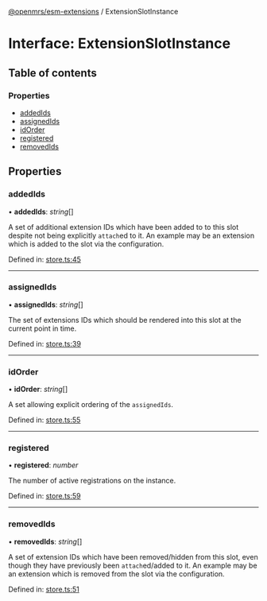 [@openmrs/esm-extensions](../API.md) / ExtensionSlotInstance

# Interface: ExtensionSlotInstance

## Table of contents

### Properties

- [addedIds](extensionslotinstance.md#addedids)
- [assignedIds](extensionslotinstance.md#assignedids)
- [idOrder](extensionslotinstance.md#idorder)
- [registered](extensionslotinstance.md#registered)
- [removedIds](extensionslotinstance.md#removedids)

## Properties

### addedIds

• **addedIds**: *string*[]

A set of additional extension IDs which have been added to to this slot despite not being
explicitly `attach`ed to it.
An example may be an extension which is added to the slot via the configuration.

Defined in: [store.ts:45](https://github.com/openmrs/openmrs-esm-core/blob/master/packages/esm-extensions/src/store.ts#L45)

___

### assignedIds

• **assignedIds**: *string*[]

The set of extensions IDs which should be rendered into this slot at the current point in time.

Defined in: [store.ts:39](https://github.com/openmrs/openmrs-esm-core/blob/master/packages/esm-extensions/src/store.ts#L39)

___

### idOrder

• **idOrder**: *string*[]

A set allowing explicit ordering of the `assignedIds`.

Defined in: [store.ts:55](https://github.com/openmrs/openmrs-esm-core/blob/master/packages/esm-extensions/src/store.ts#L55)

___

### registered

• **registered**: *number*

The number of active registrations on the instance.

Defined in: [store.ts:59](https://github.com/openmrs/openmrs-esm-core/blob/master/packages/esm-extensions/src/store.ts#L59)

___

### removedIds

• **removedIds**: *string*[]

A set of extension IDs which have been removed/hidden from this slot, even though they have
previously been `attach`ed/added to it.
An example may be an extension which is removed from the slot via the configuration.

Defined in: [store.ts:51](https://github.com/openmrs/openmrs-esm-core/blob/master/packages/esm-extensions/src/store.ts#L51)
